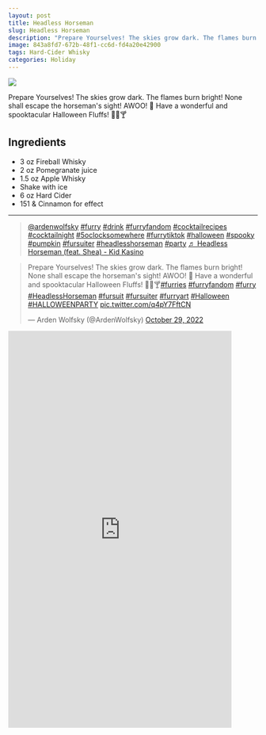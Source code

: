 ```yaml
--- 
layout: post
title: Headless Horseman
slug: Headless Horseman
description: "Prepare Yourselves! The skies grow dark. The flames burn bright! None shall escape the horseman's sight! AWOO! 🐺 Have a wonderful and spooktacular Halloween Fluffs! 🎃🐺🍸"
image: 843a8fd7-672b-48f1-cc6d-fd4a20e42900
tags: Hard-Cider Whisky
categories: Holiday
---
```

<div class="drink-image-post"><img src="{{ site.cdn }}{{ page.image }}/public"></div>

Prepare Yourselves! The skies grow dark. The flames burn bright! None shall escape the horseman's sight! AWOO! 🐺 Have a wonderful and spooktacular Halloween Fluffs! 🎃🐺🍸

## Ingredients
* 3 oz Fireball Whisky
* 2 oz Pomegranate juice
* 1.5 oz Apple Whisky
* Shake with ice
* 6 oz Hard Cider
* 151 & Cinnamon for effect

<hr>

<div class="drink-media">
<blockquote class="tiktok-embed" cite="https://www.tiktok.com/@ardenwolfsky/video/7159982341790944558" data-video-id="7159982341790944558" style="max-width: 605px;min-width: 325px;"> <section> <a target="_blank" title="@ardenwolfsky" href="https://www.tiktok.com/@ardenwolfsky?refer=embed" rel="noopener">@ardenwolfsky</a> <a title="furry" target="_blank" href="https://www.tiktok.com/tag/furry?refer=embed" rel="noopener">#furry</a> <a title="drink" target="_blank" href="https://www.tiktok.com/tag/drink?refer=embed" rel="noopener">#drink</a> <a title="furryfandom" target="_blank" href="https://www.tiktok.com/tag/furryfandom?refer=embed" rel="noopener">#furryfandom</a> <a title="cocktailrecipes" target="_blank" href="https://www.tiktok.com/tag/cocktailrecipes?refer=embed" rel="noopener">#cocktailrecipes</a> <a title="cocktailnight" target="_blank" href="https://www.tiktok.com/tag/cocktailnight?refer=embed" rel="noopener">#cocktailnight</a> <a title="5oclocksomewhere" target="_blank" href="https://www.tiktok.com/tag/5oclocksomewhere?refer=embed" rel="noopener">#5oclocksomewhere</a> <a title="furrytiktok" target="_blank" href="https://www.tiktok.com/tag/furrytiktok?refer=embed" rel="noopener">#furrytiktok</a> <a title="halloween" target="_blank" href="https://www.tiktok.com/tag/halloween?refer=embed" rel="noopener">#halloween</a> <a title="spooky" target="_blank" href="https://www.tiktok.com/tag/spooky?refer=embed" rel="noopener">#spooky</a> <a title="pumpkin" target="_blank" href="https://www.tiktok.com/tag/pumpkin?refer=embed" rel="noopener">#pumpkin</a> <a title="fursuiter" target="_blank" href="https://www.tiktok.com/tag/fursuiter?refer=embed" rel="noopener">#fursuiter</a> <a title="headlesshorseman" target="_blank" href="https://www.tiktok.com/tag/headlesshorseman?refer=embed" rel="noopener">#headlesshorseman</a> <a title="party" target="_blank" href="https://www.tiktok.com/tag/party?refer=embed" rel="noopener">#party</a> <a target="_blank" title="♬ Headless Horseman (feat. Shea) - Kid Kasino" href="https://www.tiktok.com/music/Headless-Horseman-feat-Shea-6764565829469079553?refer=embed" rel="noopener">♬ Headless Horseman (feat. Shea) - Kid Kasino</a> </section> </blockquote> <script async="" src="https://www.tiktok.com/embed.js"></script>

<blockquote class="twitter-tweet tw-align-center"><p lang="en" dir="ltr">Prepare Yourselves! The skies grow dark. The flames burn bright! None shall escape the horseman's sight! AWOO! 🐺 Have a wonderful and spooktacular Halloween Fluffs! 🎃🐺🍸<a href="https://twitter.com/hashtag/furries?src=hash&amp;ref_src=twsrc%5Etfw">#furries</a> <a href="https://twitter.com/hashtag/furryfandom?src=hash&amp;ref_src=twsrc%5Etfw">#furryfandom</a> <a href="https://twitter.com/hashtag/furry?src=hash&amp;ref_src=twsrc%5Etfw">#furry</a> <a href="https://twitter.com/hashtag/HeadlessHorseman?src=hash&amp;ref_src=twsrc%5Etfw">#HeadlessHorseman</a> <a href="https://twitter.com/hashtag/fursuit?src=hash&amp;ref_src=twsrc%5Etfw">#fursuit</a> <a href="https://twitter.com/hashtag/fursuiter?src=hash&amp;ref_src=twsrc%5Etfw">#fursuiter</a> <a href="https://twitter.com/hashtag/furryart?src=hash&amp;ref_src=twsrc%5Etfw">#furryart</a> <a href="https://twitter.com/hashtag/Halloween?src=hash&amp;ref_src=twsrc%5Etfw">#Halloween</a> <a href="https://twitter.com/hashtag/HALLOWEENPARTY?src=hash&amp;ref_src=twsrc%5Etfw">#HALLOWEENPARTY</a> <a href="https://t.co/q4pY7FftCN">pic.twitter.com/q4pY7FftCN</a></p>— Arden Wolfsky (@ArdenWolfsky) <a href="https://twitter.com/ArdenWolfsky/status/1586406259296980994?ref_src=twsrc%5Etfw">October 29, 2022</a></blockquote> <script async="" src="https://platform.twitter.com/widgets.js" charset="utf-8"></script>

<div class="youtube-iframe"><iframe width="451" height="801" src="https://www.youtube.com/embed/B1N03O-olCI" title="" frameborder="0" allow="accelerometer; autoplay; clipboard-write; encrypted-media; gyroscope; picture-in-picture; web-share" allowfullscreen=""></iframe></div>
</div>
